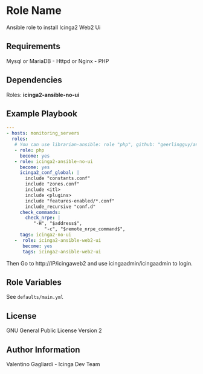 Role Name
=========

Ansible role to install Icinga2 Web2 Ui

Requirements
------------

Mysql or MariaDB - Httpd or Nginx - PHP

Dependencies
------------

Roles: **icinga2-ansible-no-ui**

Example Playbook
----------------

```yaml
---
- hosts: monitoring_servers
  roles:
   # You can use librarian-ansible: role "php", github: "geerlingguy/ansible-role-php"
   - role: php
     become: yes
   - role: icinga2-ansible-no-ui
     become: yes
     icinga2_conf_global: |
       include "constants.conf"
       include "zones.conf"
       include <itl>
       include <plugins>
       include "features-enabled/*.conf"
       include_recursive "conf.d"
     check_commands:
       check_nrpe: |
          "-H", "$address$",
              "-c", "$remote_nrpe_command$",
     tags: icinga2-no-ui
   -  role: icinga2-ansible-web2-ui
      become: yes
      tags: icinga2-ansible-web2-ui

```

Then Go to http://IP/icingaweb2 and use icingaadmin/icingaadmin to login.

Role Variables
--------------

See `defaults/main.yml`

License
-------

GNU General Public License Version 2

Author Information
------------------

Valentino Gagliardi - Icinga Dev Team

